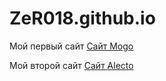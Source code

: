 # ZeR018.github.io
Мой первый сайт
[Сайт Mogo](https://zer018.github.io/mogo "Моя первая верстка")

Мой второй сайт
[Сайт Alecto](https://zer018.github.io/alecto/ "Первая верстка, полностью сделанная мной")

